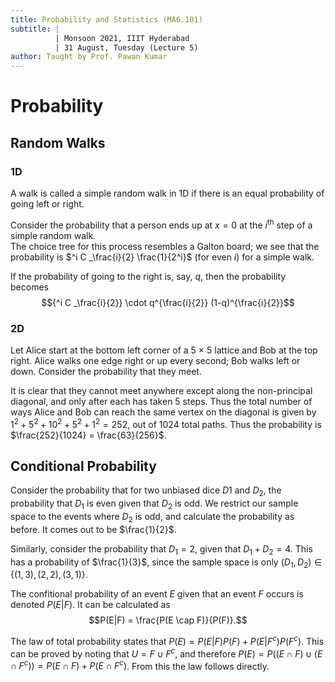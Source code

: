 ```yaml
---
title: Probability and Statistics (MA6.101)
subtitle: |
          | Monsoon 2021, IIIT Hyderabad
          | 31 August, Tuesday (Lecture 5)
author: Taught by Prof. Pawan Kumar
---
```


# Probability
## Random Walks
### 1D
A walk is called a simple random walk in 1D if there is an equal probability of going left or right.  

Consider the probability that a person ends up at $x = 0$ at the $i^\text{th}$ step of a simple random walk.  
The choice tree for this process resembles a Galton board; we see that the probability is $^i C _\frac{i}{2} \frac{1}{2^i}$ (for even $i$) for a simple walk.  

If the probability of going to the right is, say, $q$, then the probability becomes
$${^i C _\frac{i}{2}} \cdot q^{\frac{i}{2}} (1-q)^{\frac{i}{2}}$$

### 2D
Let Alice start at the bottom left corner of a 5 $\times$ 5 lattice and Bob at the top right. Alice walks one edge right or up every second; Bob walks left or down. Consider the probability that they meet.  

It is clear that they cannot meet anywhere except along the non-principal diagonal, and only after each has taken 5 steps. Thus the total number of ways Alice and Bob can reach the same vertex on the diagonal is given by $1^2 + 5^2 + 10^2 + 5^2 + 1^2 = 252$, out of 1024 total paths. Thus the probability is $\frac{252}{1024} = \frac{63}{256}$.

## Conditional Probability
Consider the probability that for two unbiased dice $D1$ and $D_2$, the probability that $D_1$ is even given that $D_2$ is odd. We restrict our sample space to the events where $D_2$ is odd, and calculate the probability as before. It comes out to be $\frac{1}{2}$.  

Similarly, consider the probability that $D_1 = 2$, given that $D_1 + D_2 = 4$. This has a probability of $\frac{1}{3}$, since the sample space is only $(D_1, D_2) \in \{(1, 3), (2, 2), (3, 1)\}$.  

The confitional probability of an event $E$ given that an event $F$ occurs is denoted $P(E | F)$. It can be calculated as
$$P(E|F) = \frac{P(E \cap F)}{P(F)}.$$

The law of total probability states that $P(E) = P(E|F)P(F) + P(E|F^c)P(F^c)$. This can be proved by noting that $U = F \cup F^c$, and therefore $P(E) = P((E \cap F) \cup (E \cap F^c)) = P(E \cap F) + P(E \cap F^c)$. From this the law follows directly.
